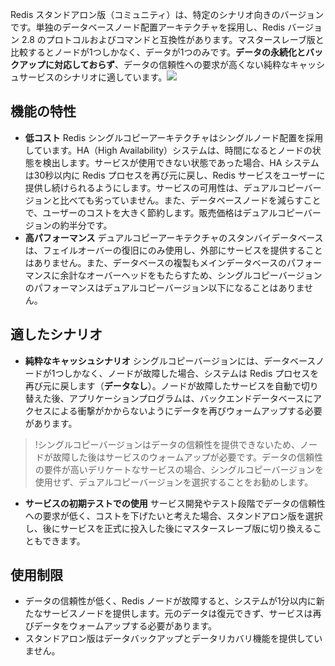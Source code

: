 ﻿Redis スタンドアロン版（コミュニティ）は、特定のシナリオ向きのバージョンです。単独のデータベースノード配置アーキテクチャを採用し、Redis バージョン 2.8 のプロトコルおよびコマンドと互換性があります。マスタースレーブ版と比較するとノードが1つしかなく、データが1つのみです。**データの永続化とバックアップに対応しておらず**、データの信頼性への要求が高くない純粋なキャッシュサービスのシナリオに適しています。![](https://main.qcloudimg.com/raw/dba336b5ffa8b277bc2c36f3a8cd030d.svg)

## 機能の特性
 - **低コスト**
 Redis シングルコピーアーキテクチャはシングルノード配置を採用しています。HA（High Availability）システムは、時間になるとノードの状態を検出します。サービスが使用できない状態であった場合、HA システムは30秒以内に Redis プロセスを再び元に戻し、Redis サービスをユーザーに提供し続けられるようにします。サービスの可用性は、デュアルコピーバージョンと比べても劣っていません。また、データベースノードを減らすことで、ユーザーのコストを大きく節約します。販売価格はデュアルコピーバージョンの約半分です。
 - **高パフォーマンス**
デュアルコピーアーキテクチャのスタンバイデータベースは、フェイルオーバーの復旧にのみ使用し、外部にサービスを提供することはありません。また、データベースの複製もメインデータベースのパフォーマンスに余計なオーバーヘッドをもたらすため、シングルコピーバージョンのパフォーマンスはデュアルコピーバージョン以下になることはありません。

## 適したシナリオ
 - **純粋なキャッシュシナリオ** 
シングルコピーバージョンには、データベースノードが1つしかなく、ノードが故障した場合、システムは Redis プロセスを再び元に戻します（**データなし**）。ノードが故障したサービスを自動で切り替えた後、アプリケーションプログラムは、バックエンドデータベースにアクセスによる衝撃がかからないようにデータを再びウォームアップする必要があります。
>!シングルコピーバージョンはデータの信頼性を提供できないため、ノードが故障した後はサービスのウォームアップが必要です。データの信頼性の要件が高いデリケートなサービスの場合、シングルコピーバージョンを使用せず、デュアルコピーバージョンを選択することをお勧めします。
 - **サービスの初期テストでの使用** 
サービス開発やテスト段階でデータの信頼性への要求が低く、コストを下げたいと考えた場合、スタンドアロン版を選択し、後にサービスを正式に投入した後にマスタースレーブ版に切り換えることもできます。

## 使用制限
-  データの信頼性が低く、Redis ノードが故障すると、システムが1分以内に新たなサービスノードを提供します。元のデータは復元できず、サービスは再びデータをウォームアップする必要があります。
-  スタンドアロン版はデータバックアップとデータリカバリ機能を提供していません。
